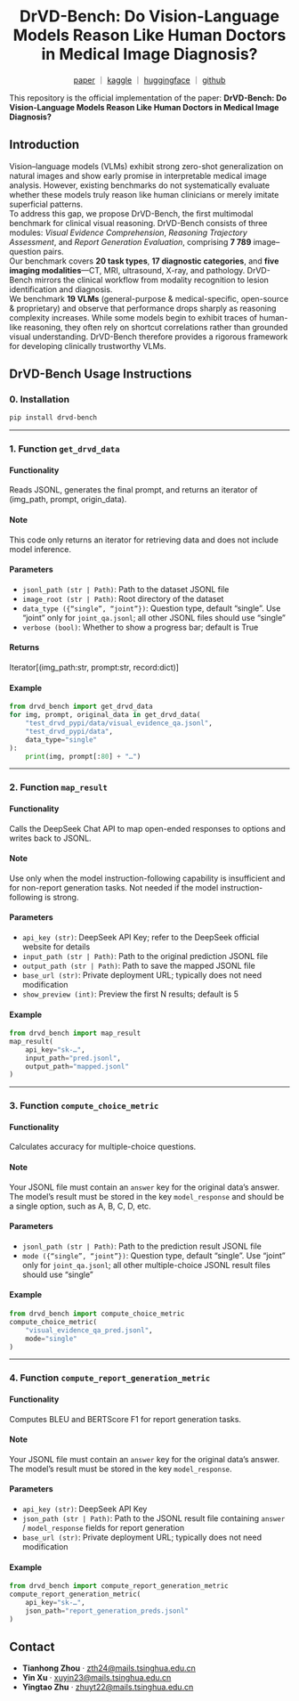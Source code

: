 <h1 align="center">DrVD-Bench: Do Vision-Language Models Reason Like Human Doctors in Medical Image Diagnosis?</h1>

<p align="center">
  <a href="#">paper</a> ｜ <a href="https://www.kaggle.com/datasets/tianhongzhou/drvd-bench/data">kaggle</a> ｜ <a href="https://huggingface.co/datasets/jerry1565/DrVD-Bench">huggingface</a> ｜ <a href="https://github.com/1565220678/DrVD-Bench">github</a>
</p>

This repository is the official implementation of the paper: **DrVD-Bench: Do Vision-Language Models Reason Like Human Doctors in Medical Image Diagnosis?**

## Introduction
Vision–language models (VLMs) exhibit strong zero-shot generalization on natural images and show early promise in interpretable medical image analysis. However, existing benchmarks do not systematically evaluate whether these models truly reason like human clinicians or merely imitate superficial patterns.  
To address this gap, we propose DrVD-Bench, the first multimodal benchmark for clinical visual reasoning. DrVD-Bench consists of three modules: *Visual Evidence Comprehension*, *Reasoning Trajectory Assessment*, and *Report Generation Evaluation*, comprising **7 789** image–question pairs.  
Our benchmark covers **20 task types**, **17 diagnostic categories**, and **five imaging modalities**—CT, MRI, ultrasound, X-ray, and pathology. DrVD-Bench mirrors the clinical workflow from modality recognition to lesion identification and diagnosis.  
We benchmark **19 VLMs** (general-purpose & medical-specific, open-source & proprietary) and observe that performance drops sharply as reasoning complexity increases. While some models begin to exhibit traces of human-like reasoning, they often rely on shortcut correlations rather than grounded visual understanding. DrVD-Bench therefore provides a rigorous framework for developing clinically trustworthy VLMs.

## DrVD-Bench Usage Instructions

### 0. Installation

```bash
pip install drvd-bench
```

---

### 1. Function `get_drvd_data`

#### Functionality
Reads JSONL, generates the final prompt, and returns an iterator of (img_path, prompt, origin_data).

#### Note
This code only returns an iterator for retrieving data and does not include model inference.

#### Parameters
- `jsonl_path (str | Path)`: Path to the dataset JSONL file  
- `image_root (str | Path)`: Root directory of the dataset  
- `data_type ({“single”, “joint”})`: Question type, default “single”. Use “joint” only for `joint_qa.jsonl`; all other JSONL files should use “single”  
- `verbose (bool)`: Whether to show a progress bar; default is True

#### Returns
Iterator[(img_path:str, prompt:str, record:dict)]

#### Example
```python
from drvd_bench import get_drvd_data
for img, prompt, original_data in get_drvd_data(
    "test_drvd_pypi/data/visual_evidence_qa.jsonl",
    "test_drvd_pypi/data",
    data_type="single"
):
    print(img, prompt[:80] + "…")
```

---

### 2. Function `map_result`

#### Functionality
Calls the DeepSeek Chat API to map open-ended responses to options and writes back to JSONL.

#### Note
Use only when the model instruction-following capability is insufficient and for non-report generation tasks. Not needed if the model instruction-following is strong.

#### Parameters
- `api_key (str)`: DeepSeek API Key; refer to the DeepSeek official website for details  
- `input_path (str | Path)`: Path to the original prediction JSONL file  
- `output_path (str | Path)`: Path to save the mapped JSONL file  
- `base_url (str)`: Private deployment URL; typically does not need modification  
- `show_preview (int)`: Preview the first N results; default is 5

#### Example
```python
from drvd_bench import map_result
map_result(
    api_key="sk-…",
    input_path="pred.jsonl",
    output_path="mapped.jsonl"
)
```

---

### 3. Function `compute_choice_metric`

#### Functionality
Calculates accuracy for multiple-choice questions.

#### Note
Your JSONL file must contain an `answer` key for the original data’s answer. The model’s result must be stored in the key `model_response` and should be a single option, such as A, B, C, D, etc.

#### Parameters
- `jsonl_path (str | Path)`: Path to the prediction result JSONL file  
- `mode ({“single”, “joint”})`: Question type, default “single”. Use “joint” only for `joint_qa.jsonl`; all other multiple-choice JSONL result files should use “single”

#### Example
```python
from drvd_bench import compute_choice_metric
compute_choice_metric(
    "visual_evidence_qa_pred.jsonl",
    mode="single"
)
```

---

### 4. Function `compute_report_generation_metric`

#### Functionality
Computes BLEU and BERTScore F1 for report generation tasks.

#### Note
Your JSONL file must contain an `answer` key for the original data’s answer. The model’s result must be stored in the key `model_response`.

#### Parameters
- `api_key (str)`: DeepSeek API Key  
- `json_path (str | Path)`: Path to the JSONL result file containing `answer` / `model_response` fields for report generation  
- `base_url (str)`: Private deployment URL; typically does not need modification

#### Example
```python
from drvd_bench import compute_report_generation_metric
compute_report_generation_metric(
    api_key="sk-…",
    json_path="report_generation_preds.jsonl"
)
```

## Contact
- **Tianhong Zhou**   · <zth24@mails.tsinghua.edu.cn>  
- **Yin Xu** · <xuyin23@mails.tsinghua.edu.cn>  
- **Yingtao Zhu** · <zhuyt22@mails.tsinghua.edu.cn>

